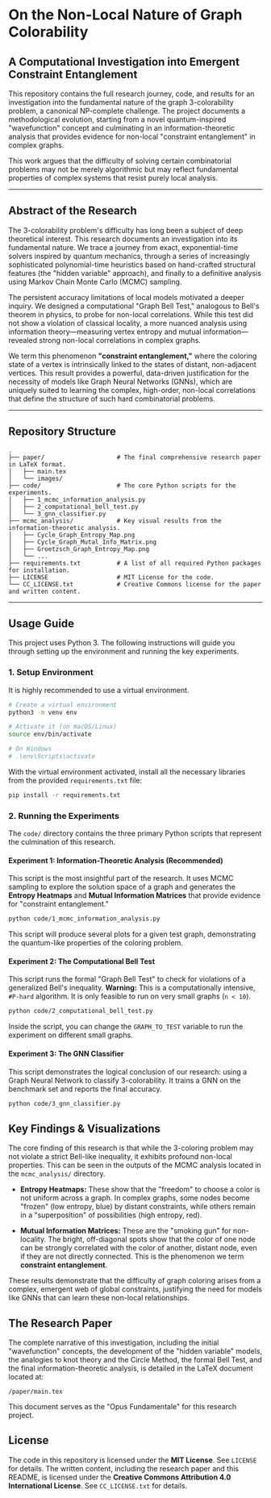 # On the Non-Local Nature of Graph Colorability

## A Computational Investigation into Emergent Constraint Entanglement

This repository contains the full research journey, code, and results for an investigation into the fundamental nature of the graph 3-colorability problem, a canonical NP-complete challenge. The project documents a methodological evolution, starting from a novel quantum-inspired "wavefunction" concept and culminating in an information-theoretic analysis that provides evidence for non-local "constraint entanglement" in complex graphs.

This work argues that the difficulty of solving certain combinatorial problems may not be merely algorithmic but may reflect fundamental properties of complex systems that resist purely local analysis.

---

## Abstract of the Research

The 3-colorability problem's difficulty has long been a subject of deep theoretical interest. This research documents an investigation into its fundamental nature. We trace a journey from exact, exponential-time solvers inspired by quantum mechanics, through a series of increasingly sophisticated polynomial-time heuristics based on hand-crafted structural features (the "hidden variable" approach), and finally to a definitive analysis using Markov Chain Monte Carlo (MCMC) sampling.

The persistent accuracy limitations of local models motivated a deeper inquiry. We designed a computational "Graph Bell Test," analogous to Bell's theorem in physics, to probe for non-local correlations. While this test did not show a violation of classical locality, a more nuanced analysis using information theory—measuring vertex entropy and mutual information—revealed strong non-local correlations in complex graphs.

We term this phenomenon **"constraint entanglement,"** where the coloring state of a vertex is intrinsically linked to the states of distant, non-adjacent vertices. This result provides a powerful, data-driven justification for the necessity of models like Graph Neural Networks (GNNs), which are uniquely suited to learning the complex, high-order, non-local correlations that define the structure of such hard combinatorial problems.

---

## Repository Structure

```
.
├── paper/                    # The final comprehensive research paper in LaTeX format.
│   ├── main.tex
│   └── images/
├── code/                     # The core Python scripts for the experiments.
│   ├── 1_mcmc_information_analysis.py
│   ├── 2_computational_bell_test.py
│   └── 3_gnn_classifier.py
├── mcmc_analysis/            # Key visual results from the information-theoretic analysis.
│   ├── Cycle_Graph_Entropy_Map.png
│   ├── Cycle_Graph_Mutal_Info_Matrix.png
│   ├── Groetzsch_Graph_Entropy_Map.png
│   └── ...
├── requirements.txt          # A list of all required Python packages for installation.
├── LICENSE                   # MIT License for the code.
└── CC_LICENSE.txt            # Creative Commons license for the paper and written content.
```

---

## Usage Guide

This project uses Python 3. The following instructions will guide you through setting up the environment and running the key experiments.

### 1. Setup Environment

It is highly recommended to use a virtual environment.

```bash
# Create a virtual environment
python3 -m venv env

# Activate it (on macOS/Linux)
source env/bin/activate

# On Windows
# .\env\Scripts\activate
```

With the virtual environment activated, install all the necessary libraries from the provided `requirements.txt` file:

```bash
pip install -r requirements.txt
```

### 2. Running the Experiments

The `code/` directory contains the three primary Python scripts that represent the culmination of this research.

#### **Experiment 1: Information-Theoretic Analysis (Recommended)**

This script is the most insightful part of the research. It uses MCMC sampling to explore the solution space of a graph and generates the **Entropy Heatmaps** and **Mutual Information Matrices** that provide evidence for "constraint entanglement."

```bash
python code/1_mcmc_information_analysis.py
```

This script will produce several plots for a given test graph, demonstrating the quantum-like properties of the coloring problem.

#### **Experiment 2: The Computational Bell Test**

This script runs the formal "Graph Bell Test" to check for violations of a generalized Bell's inequality. **Warning:** This is a computationally intensive, `#P-hard` algorithm. It is only feasible to run on very small graphs (`n < 10`).

```bash
python code/2_computational_bell_test.py
```

Inside the script, you can change the `GRAPH_TO_TEST` variable to run the experiment on different small graphs.

#### **Experiment 3: The GNN Classifier**

This script demonstrates the logical conclusion of our research: using a Graph Neural Network to classify 3-colorability. It trains a GNN on the benchmark set and reports the final accuracy.

```bash
python code/3_gnn_classifier.py
```

## Key Findings & Visualizations

The core finding of this research is that while the 3-coloring problem may not violate a strict Bell-like inequality, it exhibits profound non-local properties. This can be seen in the outputs of the MCMC analysis located in the `mcmc_analysis/` directory.

* **Entropy Heatmaps:** These show that the "freedom" to choose a color is not uniform across a graph. In complex graphs, some nodes become "frozen" (low entropy, blue) by distant constraints, while others remain in a "superposition" of possibilities (high entropy, red).

* **Mutual Information Matrices:** These are the "smoking gun" for non-locality. The bright, off-diagonal spots show that the color of one node can be strongly correlated with the color of another, distant node, even if they are not directly connected. This is the phenomenon we term **constraint entanglement**.

These results demonstrate that the difficulty of graph coloring arises from a complex, emergent web of global constraints, justifying the need for models like GNNs that can learn these non-local relationships.

## The Research Paper

The complete narrative of this investigation, including the initial "wavefunction" concepts, the development of the "hidden variable" models, the analogies to knot theory and the Circle Method, the formal Bell Test, and the final information-theoretic analysis, is detailed in the LaTeX document located at:

`/paper/main.tex`

This document serves as the "Opus Fundamentale" for this research project.

## License

The code in this repository is licensed under the **MIT License**. See `LICENSE` for details.
The written content, including the research paper and this README, is licensed under the **Creative Commons Attribution 4.0 International License**. See `CC_LICENSE.txt` for details.

